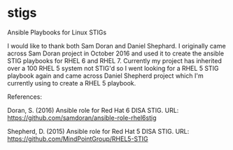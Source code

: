 # stigs
Ansible Playbooks for Linux STIGs


I would like to thank both Sam Doran and Daniel Shephard. I originally came across Sam Doran project in October 2016 and used it to create the ansible STIG playbooks for RHEL 6 and RHEL 7. Currently my project has inherited over a 100 RHEL 5 system not STIG'd so I went looking for a RHEL 5 STIG playbook again and came across Daniel Shepherd project which I'm currently using to create a RHEL 5 playbook.   


References:

Doran, S. (2016) Ansible role for Red Hat 6 DISA STIG. URL: https://github.com/samdoran/ansible-role-rhel6stig

Shepherd, D. (2015) Ansible role for Red Hat 5 DISA STIG. URL: https://github.com/MindPointGroup/RHEL5-STIG


